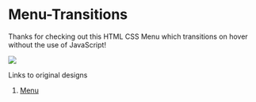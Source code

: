 # Menu-Transitions
Thanks for checking out this HTML CSS Menu which transitions on hover without the use of JavaScript!


![](images/Menu-gif.gif)


Links to original designs


1. [Menu](https://uidesigndaily.com/posts/sketch-mega-menu-navigation-dark-theme-day-1084)
